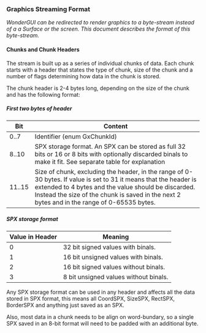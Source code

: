 ### Graphics Streaming Format

*WonderGUI can be redirected to render graphics to a byte-stream instead of a a Surface or the screen. This document describes the format of this byte-stream.*



#### Chunks and Chunk Headers

The stream is built up as a series of individual chunks of data. Each chunk starts with a header that states the type of chunk, size of the chunk and a number of flags determining how data in the chunk is stored.

The chunk header is 2-4 bytes long, depending on the size of the chunk and has the following format:



##### First two bytes of header

| Bit    | Content                                                      |
| ------ | ------------------------------------------------------------ |
| 0..7   | Identifier (enum GxChunkId)                                  |
| 8..10  | SPX storage format. An SPX can be stored as full 32 bits or 16 or 8 bits with optionally discarded binals to make it fit. See separate table for explanation |
| 11..15 | Size of chunk, excluding the header, in the range of 0-30 bytes. If value is set to 31 it means that the header is extended to 4 bytes and the value should be discarded. Instead the size of the chunk is saved in the next 2 bytes and in the range of 0-65535 bytes. |



##### SPX storage format

| Value in Header | Meaning                               |
| :-------------- | ------------------------------------- |
| 0               | 32 bit signed values with binals.     |
| 1               | 16 bit unsigned values with binals.   |
| 2               | 16 bit signed values without binals.  |
| 3               | 8 bit unsigned values without binals. |

Any SPX storage format can be used in any header and affects all the data stored in SPX format, this means all CoordSPX, SizeSPX, RectSPX, BorderSPX and anything just saved as an SPX.

Also, most data in a chunk needs to be align on word-bundary, so a single SPX saved in an 8-bit format will need to be padded with an additional byte.

